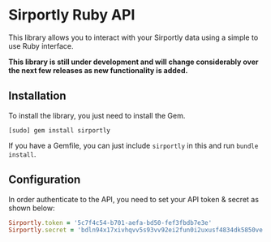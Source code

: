 # Sirportly Ruby API

This library allows you to interact with your Sirportly data using a simple to use
Ruby interface.

**This library is still under development and will change considerably over the next
few releases as new functionality is added.**

## Installation

To install the library, you just need to install the Gem.

```
[sudo] gem install sirportly
```

If you have a Gemfile, you can just include `sirportly` in this and run `bundle install`.

## Configuration

In order authenticate to the API, you need to set your API token & secret as shown below:

```ruby
Sirportly.token = '5c7f4c54-b701-aefa-bd50-fef3fbdb7e3e'
Sirportly.secret = 'bdln94x17xivhqvv5s93vv92ei2fun0i2uxusf4834dk5850ve'
```

